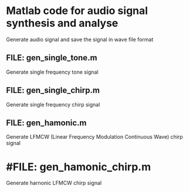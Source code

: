 # Matlab code for audio signal synthesis and analyse

Generate audio signal and save the signal in wave file format

## FILE: gen_single_tone.m

Generate single frequency tone signal

## FILE: gen_single_chirp.m	

Generate single frequency chirp signal

## FILE: gen_hamonic.m	

Generate LFMCW  (Linear Frequency Modulation Continuous Wave) chirp signal

# #FILE: gen_hamonic_chirp.m

Generate harnonic LFMCW chirp signal
